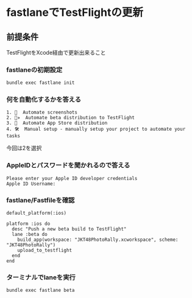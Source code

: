 # fastlaneでTestFlightの更新

## 前提条件
TestFlightをXcode経由で更新出来ること

### fastlaneの初期設定
```bash
bundle exec fastlane init
```

### 何を自動化するかを答える
```
1. 📸  Automate screenshots
2. 👩‍✈️  Automate beta distribution to TestFlight
3. 🚀  Automate App Store distribution
4. 🛠  Manual setup - manually setup your project to automate your tasks
```
今回は2を選択

### AppleIDとパスワードを聞かれるので答える
```
Please enter your Apple ID developer credentials
Apple ID Username:
```

### fastlane/Fastfileを確認
```
default_platform(:ios)

platform :ios do
  desc "Push a new beta build to TestFlight"
  lane :beta do
    build_app(workspace: "JKT48PhotoRally.xcworkspace", scheme: "JKT48PhotoRally")
    upload_to_testflight
  end
end
```

### ターミナルでlaneを実行
```bash
bundle exec fastlane beta
```
